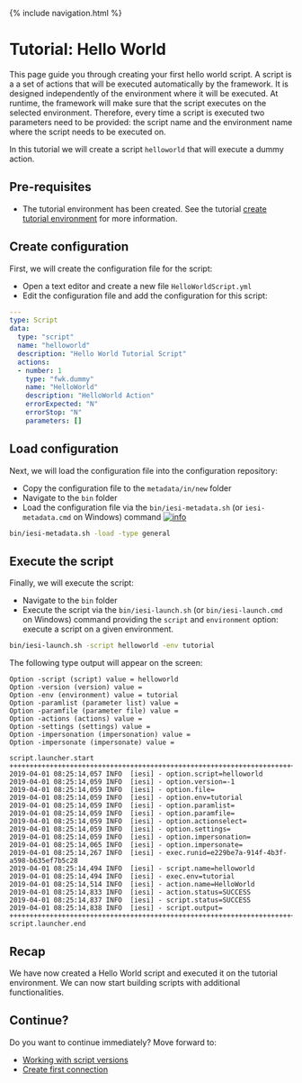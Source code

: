 {% include navigation.html %}

# Tutorial: Hello World

This page guide you through creating your first hello world script. 
A script is a a set of actions that will be executed automatically by the framework. 
It is designed independently of the environment where it will be executed. 
At runtime, the framework will make sure that the script executes on the selected environment.
Therefore, every time a script is executed two parameters need to be provided: the script name and the environment name where the script needs to be executed on.

In this tutorial we will create a script `helloworld` that will execute a dummy action.

## Pre-requisites

* The tutorial environment has been created. See the tutorial [create tutorial environment](/{{site.repository}}/pages/tutorial/tutorialenvironment.html) for more information.

## Create configuration

First, we will create the configuration file for the script:
* Open a text editor and create a new file `HelloWorldScript.yml`
* Edit the configuration file and add the configuration for this script:

```yaml
---
type: Script
data:
  type: "script"
  name: "helloworld"
  description: "Hello World Tutorial Script"
  actions:
  - number: 1
    type: "fwk.dummy"
    name: "HelloWorld"
    description: "HelloWorld Action"
    errorExpected: "N"
    errorStop: "N"
    parameters: []
```

## Load configuration

Next, we will load the configuration file into the configuration repository:
* Copy the configuration file to the `metadata/in/new` folder
* Navigate to the `bin` folder
* Load the configuration file via the `bin/iesi-metadata.sh` (or `iesi-metadata.cmd` on Windows) command [![info](/{{site.repository}}/images/icons/question-dot.png)](/{{site.repository}}/pages/operate/operate.html)

```bash
bin/iesi-metadata.sh -load -type general
```

## Execute the script

Finally, we will execute the script:
* Navigate to the `bin` folder
* Execute the script via the `bin/iesi-launch.sh` (or `bin/iesi-launch.cmd` on Windows) command providing 
the `script` and `environment` option: execute a script on a given environment. 

```bash
bin/iesi-launch.sh -script helloworld -env tutorial
```

The following type output will appear on the screen:

```
Option -script (script) value = helloworld
Option -version (version) value = 
Option -env (environment) value = tutorial
Option -paramlist (parameter list) value = 
Option -paramfile (parameter file) value = 
Option -actions (actions) value = 
Option -settings (settings) value = 
Option -impersonation (impersonation) value = 
Option -impersonate (impersonate) value = 

script.launcher.start
++++++++++++++++++++++++++++++++++++++++++++++++++++++++++++++++++++++++++++++
2019-04-01 08:25:14,057 INFO  [iesi] - option.script=helloworld
2019-04-01 08:25:14,059 INFO  [iesi] - option.version=-1
2019-04-01 08:25:14,059 INFO  [iesi] - option.file=
2019-04-01 08:25:14,059 INFO  [iesi] - option.env=tutorial
2019-04-01 08:25:14,059 INFO  [iesi] - option.paramlist=
2019-04-01 08:25:14,059 INFO  [iesi] - option.paramfile=
2019-04-01 08:25:14,059 INFO  [iesi] - option.actionselect=
2019-04-01 08:25:14,059 INFO  [iesi] - option.settings=
2019-04-01 08:25:14,059 INFO  [iesi] - option.impersonation=
2019-04-01 08:25:14,065 INFO  [iesi] - option.impersonate=
2019-04-01 08:25:14,267 INFO  [iesi] - exec.runid=e229be7a-914f-4b3f-a598-b635ef7b5c28
2019-04-01 08:25:14,494 INFO  [iesi] - script.name=helloworld
2019-04-01 08:25:14,494 INFO  [iesi] - exec.env=tutorial
2019-04-01 08:25:14,514 INFO  [iesi] - action.name=HelloWorld
2019-04-01 08:25:14,833 INFO  [iesi] - action.status=SUCCESS
2019-04-01 08:25:14,837 INFO  [iesi] - script.status=SUCCESS
2019-04-01 08:25:14,838 INFO  [iesi] - script.output=
++++++++++++++++++++++++++++++++++++++++++++++++++++++++++++++++++++++++++++++
script.launcher.end
```

## Recap

We have now created a Hello World script and executed it on the tutorial environment. 
We can now start building scripts with additional functionalities. 

## Continue?

Do you want to continue immediately? Move forward to:
* [Working with script versions](/{{site.repository}}/pages/tutorial/workingwithscriptversions.html)
* [Create first connection](/{{site.repository}}/pages/tutorial/createfirstconnection.html)
